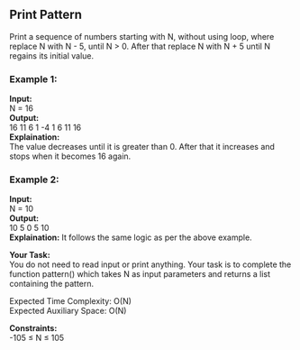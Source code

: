 <h2>Print Pattern</h2>

Print a sequence of numbers starting with N, without using loop, where replace N with N - 5, until N > 0. After that replace N with N + 5 until N regains its initial value.

<h3>Example 1:</h3>

**Input:** <br>
N = 16  <br>
**Output:**  <br>
16 11 6 1 -4 1 6 11 16  <br>
**Explaination:** <br>
The value decreases until it is greater than 0. After that it increases and stops when it becomes 16 again. <br>


<h3>Example 2:</h3>

**Input:**   <br>
N = 10  <br>
**Output:**  <br>
10 5 0 5 10  <br>
**Explaination:** It follows the same logic as per the above example.<br>

**Your Task:**  <br>
You do not need to read input or print anything. Your task is to complete the function pattern() which takes N as input parameters and returns a list containing the pattern.  <br>

Expected Time Complexity: O(N)  <br>
Expected Auxiliary Space: O(N)  <br>

**Constraints:**  <br>
-105 ≤ N ≤ 105
